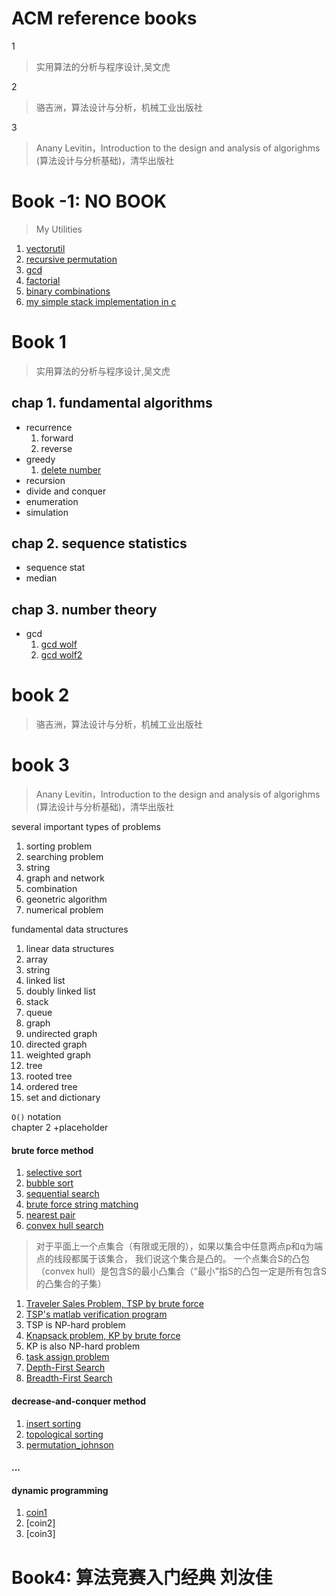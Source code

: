 ACM reference books
===

1
> 实用算法的分析与程序设计,吴文虎

2
> 骆吉洲，算法设计与分析，机械工业出版社

3
> Anany Levitin，Introduction to the design and analysis of algorighms
> (算法设计与分析基础)，清华出版社

# Book -1: NO BOOK
> My Utilities

1. [vectorutil](./code/vectorutil)  
1. [recursive permutation](./code/permutation.cc)  
1. [gcd](./code/gcd.cc)  
1. [factorial](./code/factorial.cc)  
1. [binary combinations](./code/bicomb.cc)  
1. [my simple stack implementation in c](./code/stack.c)  

# Book 1
> 实用算法的分析与程序设计,吴文虎

chap 1. fundamental algorithms  
---
* recurrence  
  1. forward  
  1. reverse  
* greedy  
  1. [delete number](./code/delete_number.cc)  
* recursion  
* divide and conquer  
* enumeration  
* simulation  

chap 2. sequence statistics
---
* sequence stat
* median

chap 3. number theory
---
* gcd
  1. [gcd wolf](./code/gcd_wolf.cc)  
  1. [gcd wolf2](./code/gcd_wolf2.cc)  


# book 2
> 骆吉洲，算法设计与分析，机械工业出版社

# book 3
> Anany Levitin，Introduction to the design and analysis of algorighms
> (算法设计与分析基础)，清华出版社

several important types of problems  

1. sorting problem  
1. searching problem  
1. string  
1. graph and network  
1. combination  
1. geonetric algorithm  
1. numerical problem  

fundamental data structures  

1. linear data structures  
  1. array  
  1. string  
  1. linked list  
  1. doubly linked list  
  1. stack  
  1. queue  
1. graph  
  1. undirected graph  
  1. directed graph  
  1. weighted graph  
1. tree  
  1. rooted tree  
  1. ordered tree  
1. set and dictionary  

`O()` notation  
chapter 2 +placeholder

#### brute force method

1. [selective sort](./code/selective_sort.cc)  
1. [bubble sort](./code/bubble_sort.cc)  
1. [sequential search](./code/seq_search.cc)  
1. [brute force string matching](./code/str_match.cc)  
1. [nearest pair](./code/nearest_pair.cc)  
1. [convex hull search](./code/convex.cc)  

> 对于平面上一个点集合（有限或无限的），如果以集合中任意两点p和q为端点的线段都属于该集合，
> 我们说这个集合是凸的。
> 一个点集合S的凸包（convex hull）是包含S的最小凸集合（“最小”指S的凸包一定是所有包含S的凸集合的子集）

1. [Traveler Sales Problem, TSP by brute force](./code/tsp.cc)  
  1. [TSP's matlab verification program](./extra/tsp.m)  
  1. TSP is NP-hard problem  
1. [Knapsack problem, KP by brute force](./code/knapsack.cc)  
  1. KP is also NP-hard problem  
1. [task assign problem](./code/assign.cc)  
1. [Depth-First Search](./code/dfs.cc)  
1. [Breadth-First Search](./code/bfs.cc)  

#### decrease-and-conquer method  

1. [insert sorting](./code/insert_sort.cc)  
1. [topological sorting](./code/topo_sort_source_removal.cc)  
1. [permutation_johnson](./code/permutation_jonson.cc)  

#### ...

#### dynamic programming  

1. [coin1](./code/coin1.cc)  
1. [coin2]
1. [coin3]

# Book4: 算法竞赛入门经典 刘汝佳
